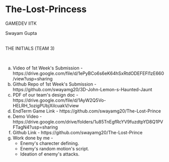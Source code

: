 # The-Lost-Princess
GAMEDEV IITK
<div>Swayam Gupta</div><br>
<p>THE INITIALS (TEAM 3)</p><br>
<ol type="a">
<li>  Video of 1st Week's Submission - https://drive.google.com/file/d/1ePyBCo6s6eK64hSxRtdODEFEFl1zE660/view?usp=sharing
<li>  Github Repo of 1st Week's Submission - https://github.com/swayamg20/3D-John-Lemon-s-Haunted-Jaunt
<li>  PDF of our team's design doc - https://drive.google.com/file/d/1AyW2Q5Vo-HELRH_1ozigPUbjXilcuakV/view
<li>  EndTerm Game Link - https://github.com/swayamg20/The-Lost-Prince
<li>  Demo Video - https://drive.google.com/drive/folders/1u85TnEgfRcYV9fuzdtpYD8Q1PVFTagN4?usp=sharing
<li>  Github Link - https://github.com/swayamg20/The-Lost-Prince
<li>  Work done by me -
  <ul>
    <li> Enemy's charecter defining.
    <li> Enemy's random motion's script.
    <li> Ideation of enemy's attacks.
  </ul>
  
  </ol>
